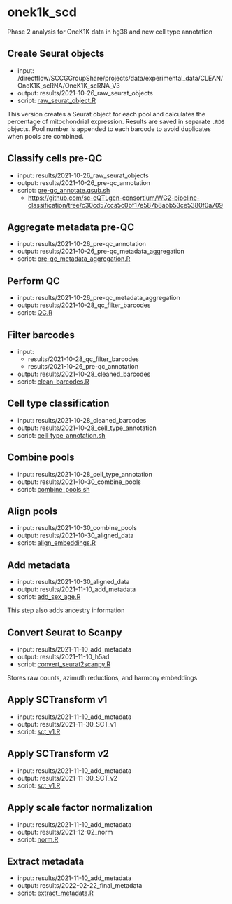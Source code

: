 # onek1k_scd

Phase 2 analysis for OneK1K data in hg38 and new cell type annotation

## Create Seurat objects

-   input: /directflow/SCCGGroupShare/projects/data/experimental_data/CLEAN/OneK1K_scRNA/OneK1K_scRNA_V3
-   output: results/2021-10-26_raw_seurat_objects
-   script: [raw_seurat_object.R](https://github.com/powellgenomicslab/onek1k_scd/blob/45e72279d3032c9ea2251e3ff9005c69de3a4527/bin/raw_seurat_object.R "45e7227")

This version creates a Seurat object for each pool and calculates the percentage of mitochondrial expression. Results are saved in separate `.RDS` objects. Pool number is appended to each barcode to avoid duplicates when pools are combined.


## Classify cells pre-QC

-   input: results/2021-10-26_raw_seurat_objects
-   output: results/2021-10-26_pre-qc_annotation
-   script: [pre-qc_annotate.qsub.sh](https://github.com/powellgenomicslab/onek1k_scd/blob/d3c4415d7036198ba384ef7862a3b85e1ff5b599/bin/pre-qc_annotate.qsub.sh "d3c4415")
    -   <https://github.com/sc-eQTLgen-consortium/WG2-pipeline-classification/tree/c30cd57cca5c0bf17e587b8abb53ce5380f0a709>

## Aggregate metadata pre-QC

- input: results/2021-10-26_pre-qc_annotation
- output: results/2021-10-26_pre-qc_metadata_aggregation
- script: [pre-qc_metadata_aggregation.R](https://github.com/powellgenomicslab/onek1k_scd/blob/32a8b61939231b51a10231c7e9ac199ff2906d08/bin/pre-qc_metadata_aggregation.R "32a8b61")

## Perform QC

- input: results/2021-10-26_pre-qc_metadata_aggregation
- output: results/2021-10-28_qc_filter_barcodes
- script: [QC.R](https://github.com/powellgenomicslab/onek1k_scd/blob/c1987d5baf8ad3db6d0e28ab60d6e54edebcd496/bin/QC.R "c1987d5")

## Filter barcodes

- input: 
  + results/2021-10-28_qc_filter_barcodes
  + results/2021-10-26_pre-qc_annotation
- output: results/2021-10-28_cleaned_barcodes
- script: [clean_barcodes.R](https://github.com/powellgenomicslab/onek1k_scd/blob/8abca650c71fe75898f5c43371a8741475ef9dcb/bin/clean_barcodes.R "8abca65")


## Cell type classification

- input: results/2021-10-28_cleaned_barcodes
- output: results/2021-10-28_cell_type_annotation
- script: [cell_type_annotation.sh](https://github.com/powellgenomicslab/onek1k_scd/blob/b1fd2b2b4f4fd55b75de5faa3eb6d622fef4f39f/bin/cell_type_annotation.sh "b1fd2b2")


## Combine pools

- input: results/2021-10-28_cell_type_annotation
- output: results/2021-10-30_combine_pools
- script: [combine_pools.sh](https://github.com/powellgenomicslab/onek1k_scd/blob/9ee53f3d8ec7b48a029237233fef4ccb4bfaba04/bin/combine_pools.R "9ee53f3")


## Align pools

- input: results/2021-10-30_combine_pools
- output: results/2021-10-30_aligned_data
- script: [align_embeddings.R](https://github.com/powellgenomicslab/onek1k_scd/blob/73389dce67c99dc27d59efd186d01a9113d911a6/bin/align_embeddings.R "73389dc")

## Add metadata

- input: results/2021-10-30_aligned_data
- output: results/2021-11-10_add_metadata
- script: [add_sex_age.R](https://github.com/powellgenomicslab/onek1k_scd/blob/9d8a8863c9c5973c001bef31f5dd77c5c0c78ce4/bin/add_sex_age.R "9d8a886")

This step also adds ancestry information

## Convert Seurat to Scanpy

- input: results/2021-11-10_add_metadata
- output: results/2021-11-10_h5ad
- script: [convert_seurat2scanpy.R](https://github.com/powellgenomicslab/onek1k_scd/blob/ef3e6cc3dfc53896cd38c991a9affd52831737f2/bin/convert_seurat2scanpy.R "ef3e6cc")

Stores raw counts, azimuth reductions, and harmony embeddings


## Apply SCTransform v1

- input: results/2021-11-10_add_metadata
- output: results/2021-11-30_SCT_v1
- script: [sct_v1.R](https://github.com/powellgenomicslab/onek1k_scd/blob/b5dad00c45c94a7871b4e1bd3bb2e03aed63183e/bin/sct_v1.R "b5dad00")

## Apply SCTransform v2

- input: results/2021-11-10_add_metadata
- output: results/2021-11-30_SCT_v2
- script: [sct_v1.R](https://github.com/powellgenomicslab/onek1k_scd/blob/04cc3b1db9893148471433c7f534c1918c81623c/bin/sct_v2.R "04cc3b1")


## Apply scale factor normalization

- input: results/2021-11-10_add_metadata
- output: results/2021-12-02_norm
- script: [norm.R](https://github.com/powellgenomicslab/onek1k_scd/blob/e3464910137c596632271e4eb957bb0039c05320/bin/norm.R "e346491")


## Extract metadata

- input: results/2021-11-10_add_metadata
- output: results/2022-02-22_final_metadata
- script: [extract_metadata.R](https://github.com/powellgenomicslab/onek1k_scd/blob/c60c9e8e67e6e416255e8bc9443f3216f853a7f9/bin/extract_metadata.R "c60c9e8")
